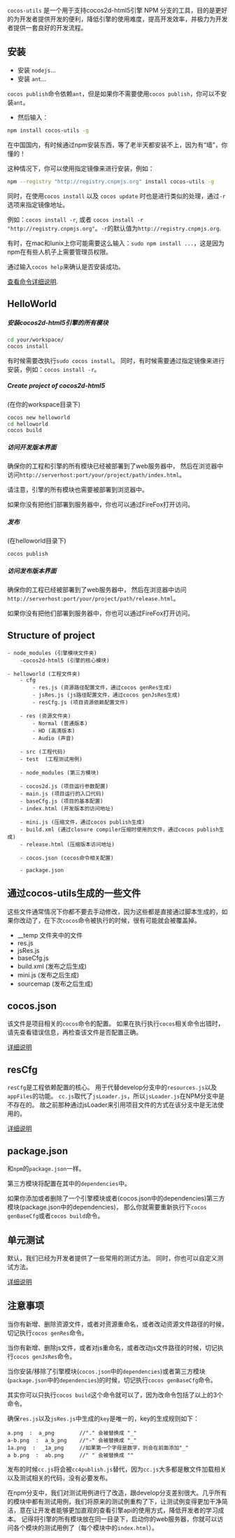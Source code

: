 `cocos-utils` 是一个用于支持cocos2d-html5引擎 NPM 分支的工具，目的是更好的为开发者提供开发的便利，降低引擎的使用难度，提高开发效率，并极力为开发者提供一套良好的开发流程。


## 安装
* 安装 `nodejs`...
* 安装 `ant`...

`cocos publish`命令依赖`ant`，但是如果你不需要使用`cocos publish`，你可以不安装`ant`。

* 然后输入：

```bash
npm install cocos-utils -g
```

在中国国内，有时候通过npm安装东西，等了老半天都安装不上，因为有“墙”，你懂的！

这种情况下，你可以使用指定镜像来进行安装，例如：

```bash
npm --registry "http://registry.cnpmjs.org" install cocos-utils -g
```

同时，在使用`cocos install` 以及 `cocos update` 时也是进行类似的处理，通过`-r`选项来指定镜像地址。

例如：`cocos install -r`, 或者 `cocos install -r "http://registry.cnpmjs.org"`。`-r`的默认值为`http://registry.cnpmjs.org`.

有时，在mac和lunix上你可能需要这么输入：`sudo npm install ...`，这是因为npm在有些人机子上需要管理员权限。

通过输入`cocos help`来确认是否安装成功。

[查看命令详细说明](cocos_command.md).


## HelloWorld

##### 安装cocos2d-html5引擎的所有模块

```bash
cd your/workspace/
cocos install
```

有时候需要改执行`sudo cocos install`。
同时，有时候需要通过指定镜像来进行安装，例如：`cocos install -r`。

##### Create project of cocos2d-html5

(在你的workspace目录下)

```bash
cocos new helloworld
cd helloworld
cocos build
```

##### 访问开发版本界面

确保你的工程和引擎的所有模块已经被部署到了web服务器中，
然后在浏览器中访问`http://serverhost:port/your/project/path/index.html`。 

请注意，引擎的所有模块也需要被部署到浏览器中。

如果你没有把他们部署到服务器中，你也可以通过FireFox打开访问。

##### 发布

(在helloworld目录下)

```bash
cocos publish
```

##### 访问发布版本界面

确保你的工程已经被部署到了web服务器中，
然后在浏览器中访问`http://serverhost:port/your/project/path/release.html`。 

如果你没有把他们部署到服务器中，你也可以通过FireFox打开访问。

## Structure of project

```script
- node_modules (引擎模块文件夹)
    -cocos2d-html5 (引擎的核心模块)

- helloworld (工程文件夹)
    - cfg
        - res.js (资源路径配置文件，通过cocos genRes生成)
        - jsRes.js (js路径配置文件，通过cocos genJsRes生成)
        - resCfg.js (项目资源依赖配置文件)

    - res (资源文件夹)
        - Normal (普通版本)
        - HD (高清版本)
        - Audio (声音)

    - src (工程代码)
    - test  (工程测试用例)

    - node_modules (第三方模块)

    - cocos2d.js (项目运行参数配置)
    - main.js (项目运行的入口代码)
    - baseCfg.js (项目的基本配置)
    - index.html (开发版本的访问地址)

    - mini.js (压缩文件，通过cocos publish生成)
    - build.xml (通过closure compiler压缩时使用的文件，通过cocos publish生成)
    - release.html (压缩版本访问地址)

    - cocos.json (cocos命令相关配置)

    - package.json
```



## 通过cocos-utils生成的一些文件

这些文件通常情况下你都不要去手动修改，因为这些都是直接通过脚本生成的，如果你改动了，在下次`cocos`命令被执行的时候，很有可能就会被覆盖掉。

* __temp 文件夹中的文件
* res.js
* jsRes.js
* baseCfg.js
* build.xml (发布之后生成)
* mini.js (发布之后生成)
* sourcemap (发布之后生成)


## cocos.json

该文件是项目相关的`cocos`命令的配置。
如果在执行执行`cocos`相关命令出错时，请先查看错误信息，再检查该文件是否配置正确。

[详细说明](cocos_json.md)


## resCfg

`resCfg`是工程依赖配置的核心。
用于代替develop分支中的`resources.js`以及`appFiles`的功能。
`cc.js`取代了`jsLoader.js`，所以`jsLoader.js`在NPM分支中是不存在的。
故之前那种通过jsLoader来引用项目文件的方式在该分支中是无法使用的。

[详细说明](resCfg.md)


## package.json

和`npm`的`package.json`一样。

第三方模块将配置在其中的`dependencies`中。

如果你添加或者删除了一个引擎模块或者(cocos.json中的dependencies)第三方模块(package.json中的dependencies)，
那么你就需要重新执行下`cocos genBaseCfg`或者`cocos build`命令。


## 单元测试

默认，我们已经为开发者提供了一些常用的测试方法。
同时，你也可以自定义测试方法。

[详细说明](UnitTest.md)

## 注意事项

当你有新增、删除资源文件，或者对资源重命名，或者改动资源文件路径的时候，切记执行`cocos genRes`命令。

当你有新增、删除js文件，或者对js重命名，或者改动js文件路径的时候，切记执行`cocos genJsRes`命令。

当你安装/移除了引擎模块(`cocos.json`中的`dependencies`)或者第三方模块(`package.json`中的`dependencies`)的时候，切记执行`cocos genBaseCfg`命令。

其实你可以只执行`cocos build`这个命令就可以了，因为改命令包括了以上的3个命令。

确保`res.js`以及`jsRes.js`中生成的`key`是唯一的，key的生成规则如下：

```script
a.png  :  a_png        //"." 会被替换成 "_"
a-b.png  :  a_b_png    //"-" 会被替换成 "_"
1a.png  :  _1a_png     //如果第一个字母是数字，则会在前面添加"_"
a b.png  :  ab.png     //" " 会被替换成 ""
```

发布的时候`cc.js`将会被`cc4publish.js`替代，因为`cc.js`大多都是散文件加载相关以及测试相关的代码，没有必要发布。

在npm分支中，我们对测试用例进行了改造，跟develop分支差别很大。几乎所有的模块中都有测试用例，我们将原来的测试例重构了下，让测试例变得更加干净简洁，意在让开发者能够更加直观的查看引擎api的使用方式，降低开发者的学习成本。
记得将引擎的所有模块放在同一目录下，启动你的web服务器，你就可以访问各个模块的测试用例了（每个模块中的`index.html`）。
